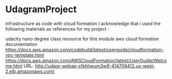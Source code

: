 # UdagramProject
Infrastructure as code with cloud formation I acknowledge that i used the following materials as references for my project :

udacity nano degree class resource for this module aws cloud formation documentation
https://docs.aws.amazon.com/codebuild/latest/userguide/cloudformation-vpc-template.html 
https://docs.aws.amazon.com/AWSCloudFormation/latest/UserGuide/Welcome.html
URL: http://udagr-webap-xfehliwum3w9-414706412.us-west-2.elb.amazonaws.com/
